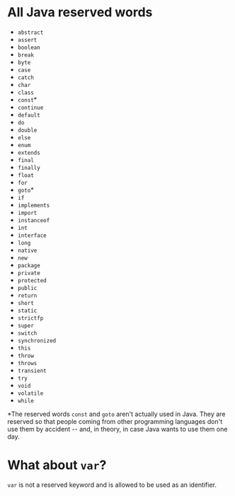 # All Java reserved words

- `abstract`
- `assert`
- `boolean`
- `break`
- `byte`
- `case`
- `catch`
- `char`
- `class`
- `const`*
- `continue`
- `default`
- `do`
- `double`
- `else`
- `enum`
- `extends`
- `final`
- `finally`
- `float`
- `for`
- `goto`*
- `if`
- `implements`
- `import`
- `instanceof`
- `int`
- `interface`
- `long`
- `native`
- `new`
- `package`
- `private`
- `protected`
- `public`
- `return`
- `short`
- `static`
- `strictfp`
- `super`
- `switch`
- `synchronized`
- `this`
- `throw`
- `throws`
- `transient`
- `try`
- `void`
- `volatile`
- `while`

*The reserved words `const` and `goto` aren't actually used in Java. They are reserved so that people coming from other programming languages don't use them by accident -- and, in theory, in case Java wants to use them one day.

# What about `var`?

`var` is not a reserved keyword and is allowed to be used as an identifier.
